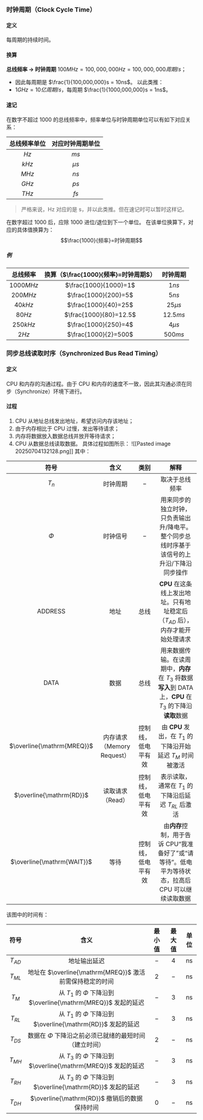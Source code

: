 ### 时钟周期（Clock Cycle Time）
#### 定义
每周期的持续时间。
#### 换算
**总线频率 → 时钟周期**
$100 MHz = 100, 000, 000 Hz = 100, 000, 000 周期/s$；
- 因此每周期是 $\frac{1}{100,000,000}s = 10ns$。
以此类推：
- $1 GHz = 10亿周期/s$，每周期 $\frac{1}{1000,000,000}s = 1ns$。
#### 速记
在数字不超过 $1000$ 的总线频率中，频率单位与时钟周期单位可以有如下对应关系：

| **总线频率单位** | **对应时钟周期单位** |
| :--------: | :----------: |
|    $Hz$    |     $ms$     |
|   $kHz$    |   $\mu s$    |
|   $MHz$    |     $ns$     |
|   $GHz$    |     $ps$     |
|   $THz$    |     $fs$     |
> 严格来说，Hz 对应的是 s，并以此类推。但在速记时可以暂时这样记。

在数字超过 $1000$ 后，应除 $1000$ 进位/退位到下一个单位。
在该单位换算下，对应的具体值换算为：
$$\frac{1000}{频率}=时钟周期$$
##### 例
|  **总线频率**  | **换算（$\frac{1000}{频率}=时钟周期$）** |  **时钟周期**  |
| :--------: | :----------------------------: | :--------: |
| $1000 MHz$ |     $\frac{1000}{1000}=1$      |   $1 ns$   |
| $200 MHz$  |      $\frac{1000}{200}=5$      |   $5 ns$   |
|  $40 kHz$  |      $\frac{1000}{40}=25$      | $25 \mu s$ |
|  $80 Hz$   |     $\frac{1000}{80}=12.5$     | $12.5 ms$  |
| $250 kHz$  |      $\frac{1000}{250}=4$      | $4 \mu s$  |
|   $2 Hz$   |      $\frac{1000}{2}=500$      |  $500 ms$  |
### 同步总线读取时序（Synchronized Bus Read Timing）
#### 定义
 CPU 和内存的沟通过程。由于 CPU 和内存的速度不一致，因此其沟通必须在同步（Synchronize）环境下进行。
#### 过程
1. CPU 从地址总线发出地址，希望访问内存该地址；
2. 由于内存相比于 CPU 过慢，发出等待请求；
3. 内存将数据放入数据总线并放开等待请求；
4.  CPU 从数据总线读取数据。
具体过程如图所示：
![[Pasted image 20250704132128.png]]
其中：

|           **符号**           |        **含义**        |  **类别**   |                                    **解释**                                     |
| :------------------------: | :------------------: | :-------: | :---------------------------------------------------------------------------: |
|          $T_{n}$           |         时钟周期         |    $-$    |                                    取决于总线频率                                    |
|           $\Phi$           |         时钟信号         |    $-$    |                用来同步的独立时钟，只负责输出升/降电平。整个同步总线时序基于该信号的上升沿/下降沿同步操作                 |
|          ADDRESS           |          地址          |    总线     |               **CPU** 在这条线上发出地址。只有地址稳定后（$T_{AD}$ 后），内存才能开始处理请求                |
|            DATA            |          数据          |    总线     | 用来数据传输。在读周期中，**内存**在 $T_{3}$ 将数据**写入**到 DATA 上，**CPU** 在 $T_{3}$ 的下降沿**读取**数据 |
| $\overline{\mathrm{MREQ}}$ | 内存请求（Memory Request） | 控制线，低电平有效 |                 由 **CPU** 发出，在 $T_{1}$ 的下降沿开始延迟 $T_{M}$ 时间被激活                 |
|  $\overline{\mathrm{RD}}$  |      读取请求（Read）      | 控制线，低电平有效 |                     表示读取，通常在 $T_{1}$ 的下降沿后延迟 $T_{RL}$ 后激活                     |
| $\overline{\mathrm{WAIT}}$ |          等待          | 控制线，低电平有效 |           由**内存**控制，用于告诉 CPU“我准备好了”或“请等待”。低电平为等待状态，拉高后 CPU 可以继续读取数据           |


该图中的时间有：

|  **符号**  |                         **含义**                         | **最小值** | **最大值** | **单位** |
| :------: | :----------------------------------------------------: | :-----: | :-----: | :----: |
| $T_{AD}$ |                         地址输出延迟                         |   $-$   |   $4$   |   ns   |
| $T_{ML}$ |       地址在 $\overline{\mathrm{MREQ}}$ 激活前需保持稳定的时间       |   $2$   |   $-$   |   ns   |
| $T_{M}$  | 从 $T_1$ 的 $\Phi$ 下降沿到 $\overline{\mathrm{MREQ}}$ 发起的延迟 |   $-$   |   $3$   |   ns   |
| $T_{RL}$ |  从 $T_1$ 的 $\Phi$ 下降沿到 $\overline{\mathrm{RD}}$ 发起的延迟  |   $-$   |   $3$   |   ns   |
| $T_{DS}$ |            数据在 $\Phi$ 下降沿之前必须已就绪的最短时间（建立时间）            |   $2$   |   $-$   |   ns   |
| $T_{MH}$ | 从 $T_3$ 的 $\Phi$ 下降沿到 $\overline{\mathrm{MREQ}}$ 发起的延迟 |   $-$   |   $3$   |   ns   |
| $T_{RH}$ |  从 $T_3$ 的 $\Phi$ 下降沿到 $\overline{\mathrm{RD}}$ 发起的延迟  |   $-$   |   $3$   |   ns   |
| $T_{DH}$ |          $\overline{\mathrm{RD}}$ 撤销后的数据保持时间           |   $0$   |   $-$   |   ns   |
